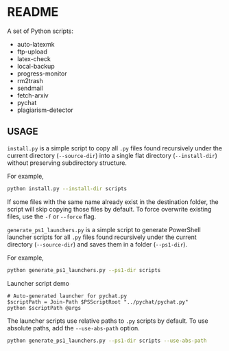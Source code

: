 # README

A set of Python scripts:

- auto-latexmk
- ftp-upload
- latex-check
- local-backup
- progress-monitor
- rm2trash
- sendmail
- fetch-arxiv
- pychat
- plagiarism-detector

## USAGE

`install.py` is a simple script to copy all `.py` files found recursively under the current directory (`--source-dir`) into a single flat directory (`--install-dir`) without preserving subdirectory structure.

For example,
```bash
python install.py --install-dir scripts
```

If some files with the same name already exist in the destination folder, the script will skip copying those files by default.
To force overwrite existing files, use the `-f` or `--force` flag.

`generate_ps1_launchers.py` is a simple script to generate PowerShell launcher scripts for all `.py` files found recursively under the current directory (`--source-dir`) and saves them in a folder (`--ps1-dir`).

For example,
```bash
python generate_ps1_launchers.py --ps1-dir scripts
```

Launcher script demo
```pwsh
# Auto-generated launcher for pychat.py
$scriptPath = Join-Path $PSScriptRoot "../pychat/pychat.py"
python $scriptPath @args
```

The launcher scripts use relative paths to `.py` scripts by default.
To use absolute paths, add the `--use-abs-path` option.
```bash
python generate_ps1_launchers.py --ps1-dir scripts --use-abs-path
```

